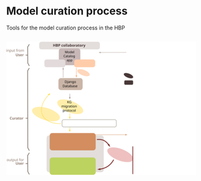 # Model curation process
Tools for the model curation process in the HBP

## 

![Visualization](docs/process.svg)

